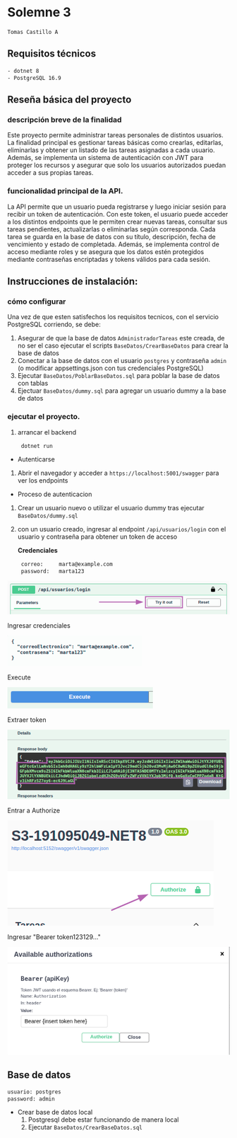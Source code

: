 # Solemne 3  
    Tomas Castillo A  


## Requisitos técnicos
    - dotnet 8  
    - PostgreSQL 16.9  
  

## Reseña básica del proyecto
### descripción breve de la finalidad 
Este proyecto permite administrar tareas personales de distintos usuarios. La finalidad principal es gestionar tareas básicas como crearlas, editarlas, eliminarlas y obtener un listado de las tareas asignadas a cada usuario. Además, se implementa un sistema de autenticación con JWT para proteger los recursos y asegurar que solo los usuarios autorizados puedan acceder a sus propias tareas.

### funcionalidad principal de la API.
La API permite que un usuario pueda registrarse y luego iniciar sesión para recibir un token de autenticación. Con este token, el usuario puede acceder a los distintos endpoints que le permiten crear nuevas tareas, consultar sus tareas pendientes, actualizarlas o eliminarlas según corresponda. Cada tarea se guarda en la base de datos con su título, descripción, fecha de vencimiento y estado de completada. Además, se implementa control de acceso mediante roles y se asegura que los datos estén protegidos mediante contraseñas encriptadas y tokens válidos para cada sesión.  

## Instrucciones de instalación: 
### cómo configurar
Una vez de que esten satisfechos los requisitos tecnicos, con el servicio PostgreSQL corriendo, se debe:
1. Asegurar de que la base de datos `AdministradorTareas` este creada, de no ser el caso ejecutar el scripts `BaseDatos/CrearBaseDatos` para crear la base de datos
2. Conectar a la base de datos con el usuario `postgres` y contraseña `admin` (o modificar appsettings.json con tus credenciales PostgreSQL)
3. Ejecutar `BaseDatos/PoblarBaseDatos.sql` para poblar la base de datos con tablas
4. Ejectuar `BaseDatos/dummy.sql` para agregar un usuario dummy a la base de datos


### ejecutar el proyecto.
1. arrancar el backend  
   
        dotnet run

* Autenticarse
1. Abrir el navegador y acceder a `https://localhost:5001/swagger` para ver los endpoints

* Proceso de autenticacion
1. Crear un usuario nuevo o utilizar el usuario dummy tras ejecutar `BaseDatos/dummy.sql`
2. con un usuario creado, ingresar al endpoint `/api/usuarios/login` con el usuario y contraseña para obtener un token de acceso  

    **Credenciales**  

        correo:     marta@example.com  
        password:   marta123  

<img src="docs/login/tryLogin.png"/>  

Ingresar credenciales  

<img src="docs/login/credentials.png"/>  

Execute  

<img src="docs/login/execute.png"/>  

Extraer token  

<img src="docs/login/token.png"/>  

Entrar a Authorize  

<img src="docs/login/Authorize1.png"/>  

Ingresar "Bearer token123129..."  

<img src="docs/login/Authorize2.png"/>   




## Base de datos  
    usuario: postgres  
    password: admin  

* Crear base de datos local  
    1. Postgresql debe estar funcionando de manera local  
    2. Ejecutar `BaseDatos/CrearBaseDatos.sql`  
